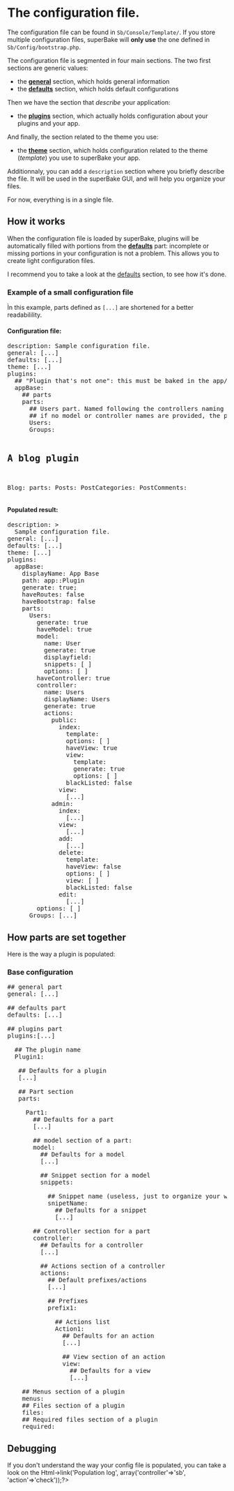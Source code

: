 # The configuration file.

The configuration file can be found in `Sb/Console/Template/`. If you store multiple configuration files, superBake will **only use** the one defined in `Sb/Config/bootstrap.php`.

The configuration file is segmented in four main sections.
The two first sections are generic values:

 * the **[general](help_config_general.md)** section, which holds general information
 * the **[defaults](help_config_defaults.md)** section, which holds default configurations

Then we have the section that _describe_ your application:

 * the **[plugins](help_config_plugins.md)** section, which actually holds configuration about your plugins and your app.

And finally, the section related to the theme you use:

 * the **[theme](help_config_theme.md)** section, which holds configuration related to the theme (_template_) you use to superBake your app.

Additionnaly, you can add a `description` section where you briefly describe the file. It will be used in the superBake GUI, and will help you organize your files.

For now, everything is in a single file.

## How it works
When the configuration file is loaded by superBake, plugins will be automatically filled with portions from the **[defaults](help_config_defaults.md)** part: incomplete or missing portions in your configuration is not a problem.
This allows you to create light configuration files.

I recommend you to take a look at the [defaults](config_defaults.md) section, to see how it's done.

### Example of a small configuration file
<div class="alert alert-info">Ìn this example, parts defined as <code>[...]</code> are shortened for a better readabilility.</div>
<div class="row">
<div class="col-lg-6 col-md-6">
<h4>Configuration file:</h4>
<pre class="syntax yaml">
description: Sample configuration file.
general: [...]
defaults: [...]
theme: [...]
plugins:
  ## "Plugin that's not one": this must be baked in the app/ subdirs.
  appBase:
    ## parts
    parts:
      ## Users part. Named following the controllers naming convention, as
      ## if no model or controller names are provided, the part will be used as base.
      Users:
      Groups:

  ## A blog plugin
  Blog:
    parts:
      Posts:
      PostCategories:
      PostComments:
</pre>

</div>
<div class="col-lg-6 col-md-6">
<h4>Populated result:</h4>
<pre class="syntax yaml">
description: >
  Sample configuration file.
general: [...]
defaults: [...]
theme: [...]
plugins:
  appBase:
    displayName: App Base
    path: app::Plugin
    generate: true;
    haveRoutes: false
    haveBootstrap: false
    parts:
      Users:
        generate: true
        haveModel: true
        model:
          name: User
          generate: true
          displayfield:
          snippets: [ ]
          options: [ ]
        haveController: true
        controller:
          name: Users
          displayName: Users
          generate: true
          actions:
            public:
              index:
                template:
                options: [ ]
                haveView: true
                view:
                  template:
                  generate: true
                  options: [ ]
                blackListed: false
              view:
                [...]
            admin:
              index:
                [...]
              view:
                [...]
              add:
                [...]
              delete:
                template:
                haveView: false
                options: [ ]
                view: [ ]
                blackListed: false
              edit:
                [...]
        options: [ ]
      Groups: [...]
</pre>
</div>
</div>

## How parts are set together
Here is the way a plugin is populated:

### Base configuration
<pre class="syntax yaml">
## general part
general: [...]

## defaults part
defaults: [...]

## plugins part
plugins:[...]

  ## The plugin name
  Plugin1:

   ## Defaults for a plugin
   [...]

   ## Part section
   parts:

     Part1:
       ## Defaults for a part
       [...]

       ## model section of a part:
       model:
         ## Defaults for a model
         [...]

         ## Snippet section for a model
         snippets:

           ## Snippet name (useless, just to organize your work)
           snipetName:
             ## Defaults for a snippet
             [...]

       ## Controller section for a part
       controller:
         ## Defaults for a controller
         [...]

         ## Actions section of a controller
         actions:
           ## Default prefixes/actions
           [...]

           ## Prefixes
           prefix1:

             ## Actions list
             Action1:
               ## Defaults for an action
               [...]

               ## View section of an action
               view:
                 ## Defaults for a view
                 [...]

    ## Menus section of a plugin
    menus:
    ## Files section of a plugin
    files:
    ## Required files section of a plugin
    required:
</pre>

## Debugging
If you don't understand the way your config file is populated, you can take a look on the <?php echo $this->Html->link('Population log', array('controller'=>'sb', 'action'=>'check'));?>